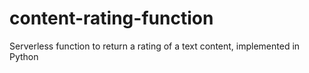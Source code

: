 # content-rating-function
Serverless function to return a rating of a text content, implemented in Python
